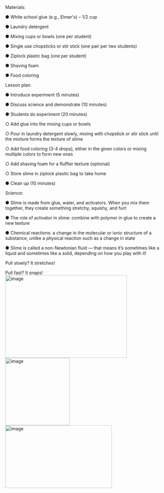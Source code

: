 Materials:

●	White school glue (e.g., Elmer's) – 1/2 cup

●	Laundry detergent

●	Mixing cups or bowls (one per student)

●	Single use chopsticks or stir stick (one pair per two students)

●	Ziplock plastic bag (one per student)

●	Shaving foam

●	Food coloring

Lesson plan:

●	Introduce experiment (5 minutes)

●	Discuss science and demonstrate (10 minutes)

●	Students do experiment (20 minutes)

○	Add glue into the mixing cups or bowls

○	Pour in laundry detergent slowly, mixing with chopstick or stir stick until the mixture forms the texture of slime

○	Add food coloring (3-4 drops), either in the given colors or mixing multiple colors to form new ones

○	Add shaving foam for a fluffier texture (optional)

○	Store slime in ziplock plastic bag to take home

●	Clean up (10 minutes)

Science:

●	Slime is made from glue, water, and activators. When you mix them together, they create something stretchy, squishy, and fun!

●	The role of activator in slime: combine with polymer in glue to create a new texture

●	Chemical reactions: a change in the molecular or ionic structure of a substance, unlike a physical reaction such as a change in state

●	Slime is called a non-Newtonian fluid — that means it’s sometimes like a liquid and sometimes like a solid, depending on how you play with it!

Pull slowly? It stretches!

Pull fast? It snaps!
<img width="389" height="263" alt="image" src="https://github.com/user-attachments/assets/0775d54b-9250-4738-9b5d-e75074f698f8" />
<img width="206" height="215" alt="image" src="https://github.com/user-attachments/assets/bea23898-6bdb-4940-8a20-2ffbfff26547" />
<img width="341" height="200" alt="image" src="https://github.com/user-attachments/assets/561740b5-34ab-4085-b7d5-a0d8d94f131c" />





